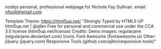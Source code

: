 nodejs personal, professional webpage for Nichole Fay Sullivan.
email: nfsulli@gmail.com




Template Theme:
https://html5up.net/
"Strongly Typed by HTML5 UP
html5up.net | @ajlkn
Free for personal and commercial use under the CCA 3.0 license (html5up.net/license)
Credits:
	Demo Images:
		regularjane (regularjane.deviantart.com)
	Icons:
		Font Awesome (fontawesome.io)
	Other:
		jQuery (jquery.com)
		Responsive Tools (github.com/ajlkn/responsive-tools)"
